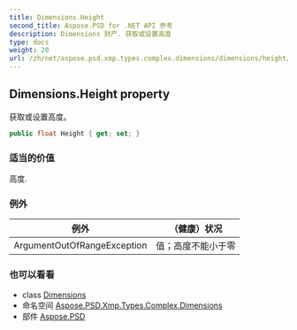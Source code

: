 ```yaml
---
title: Dimensions.Height
second_title: Aspose.PSD for .NET API 参考
description: Dimensions 财产. 获取或设置高度
type: docs
weight: 20
url: /zh/net/aspose.psd.xmp.types.complex.dimensions/dimensions/height/
---
```

## Dimensions.Height property

获取或设置高度。

```csharp
public float Height { get; set; }
```

### 适当的价值

高度.

### 例外

| 例外 | （健康）状况 |
| --- | --- |
| ArgumentOutOfRangeException | 值；高度不能小于零 |

### 也可以看看

* class [Dimensions](../)
* 命名空间 [Aspose.PSD.Xmp.Types.Complex.Dimensions](../../dimensions/)
* 部件 [Aspose.PSD](../../../)


